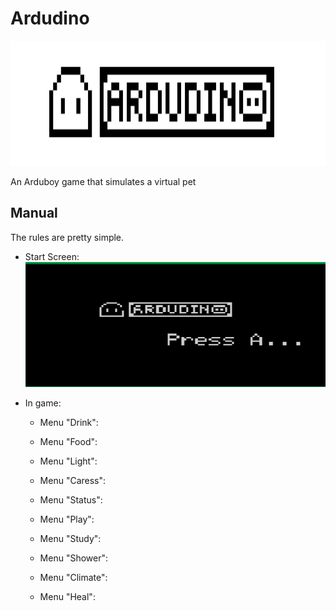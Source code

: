 # Ardudino
<img src="/assets/banner10.png" data-canonical-src="/assets/banner10.png" width="2600" height="200" />

An Arduboy game that simulates a virtual pet

## Manual

The rules are pretty simple.

* Start Screen:
  <img src="/assets/start_screen.png" data-canonical-src="/assets/start_screen.png" width="2600" height="200" />
  
* In game:
  * Menu "Drink":
    
  * Menu "Food":
    
  * Menu "Light":
    
  * Menu "Caress": 
  * Menu "Status": 
  * Menu "Play": 
  * Menu "Study": 
  * Menu "Shower": 
  * Menu "Climate": 
  * Menu "Heal": 
